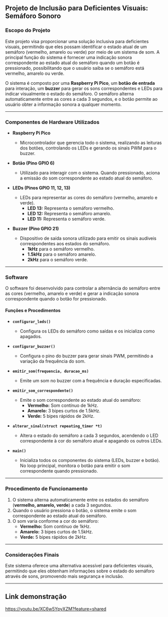 ## Projeto de Inclusão para Deficientes Visuais: Semáforo Sonoro

### Escopo do Projeto

Este projeto visa proporcionar uma solução inclusiva para deficientes visuais, permitindo que eles possam identificar o estado atual de um semáforo (vermelho, amarelo ou verde) por meio de um sistema de som. A principal função do sistema é fornecer uma indicação sonora correspondente ao estado atual do semáforo quando um botão é pressionado, possibilitando que o usuário saiba se o semáforo está vermelho, amarelo ou verde.

O sistema é composto por uma **Raspberry Pi Pico**, um **botão de entrada** para interação, um **buzzer** para gerar os sons correspondentes e LEDs para indicar visualmente o estado do semáforo. O semáforo alterna automaticamente entre as cores a cada 3 segundos, e o botão permite ao usuário obter a informação sonora a qualquer momento.

---

### Componentes de Hardware Utilizados

- **Raspberry Pi Pico**  
  - Microcontrolador que gerencia todo o sistema, realizando as leituras dos botões, controlando os LEDs e gerando os sinais PWM para o buzzer.

- **Botão (Pino GPIO 6)**  
  - Utilizado para interagir com o sistema. Quando pressionado, aciona a emissão do som correspondente ao estado atual do semáforo.

- **LEDs (Pinos GPIO 11, 12, 13)**  
  - LEDs para representar as cores do semáforo (vermelho, amarelo e verde).
    - **LED 13:** Representa o semáforo vermelho.
    - **LED 12:** Representa o semáforo amarelo.
    - **LED 11:** Representa o semáforo verde.

- **Buzzer (Pino GPIO 21)**  
  - Dispositivo de saída sonora utilizado para emitir os sinais audíveis correspondentes aos estados do semáforo.
    - **1kHz** para o semáforo vermelho.
    - **1.5kHz** para o semáforo amarelo.
    - **2kHz** para o semáforo verde.

---

### Software

O software foi desenvolvido para controlar a alternância do semáforo entre as cores (vermelho, amarelo e verde) e gerar a indicação sonora correspondente quando o botão for pressionado.

#### Funções e Procedimentos

- **`configurar_leds()`**  
  - Configura os LEDs do semáforo como saídas e os inicializa como apagados.

- **`configurar_buzzer()`**  
  - Configura o pino do buzzer para gerar sinais PWM, permitindo a variação da frequência do som.

- **`emitir_som(frequencia, duracao_ms)`**  
  - Emite um som no buzzer com a frequência e duração especificadas.

- **`emitir_som_correspondente()`**  
  - Emite o som correspondente ao estado atual do semáforo:
    - **Vermelho:** Som contínuo de 1kHz.
    - **Amarelo:** 3 bipes curtos de 1.5kHz.
    - **Verde:** 5 bipes rápidos de 2kHz.

- **`alterar_sinal(struct repeating_timer *t)`**  
  - Altera o estado do semáforo a cada 3 segundos, acendendo o LED correspondente à cor do semáforo atual e apagando os outros LEDs.

- **`main()`**  
  - Inicializa todos os componentes do sistema (LEDs, buzzer e botão). No loop principal, monitora o botão para emitir o som correspondente quando pressionado.

---


### Procedimento de Funcionamento

1. O sistema alterna automaticamente entre os estados do semáforo (**vermelho, amarelo, verde**) a cada 3 segundos.
2. Quando o usuário pressiona o botão, o sistema emite o som correspondente ao estado atual do semáforo.
3. O som varia conforme a cor do semáforo:
    - **Vermelho:** Som contínuo de 1kHz.
    - **Amarelo:** 3 bipes curtos de 1.5kHz.
    - **Verde:** 5 bipes rápidos de 2kHz.

---

### Considerações Finais

Este sistema oferece uma alternativa acessível para deficientes visuais, permitindo que eles obtenham informações sobre o estado do semáforo através de sons, promovendo mais segurança e inclusão.

---
## Link demonstração

https://youtu.be/XC6w5YpyXZM?feature=shared
